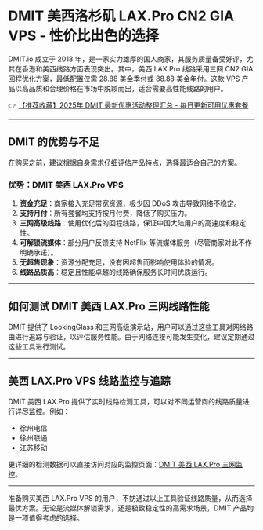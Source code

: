 # DMIT 美西洛杉矶 LAX.Pro CN2 GIA VPS - 性价比出色的选择

DMIT.io 成立于 2018 年，是一家实力雄厚的国人商家，其服务质量备受好评，尤其在香港和美西线路方面表现突出。其中，美西 LAX.Pro 线路采用三网 CN2 GIA 回程优化方案，最低配置仅需 28.88 美金季付或 88.88 美金年付。这款 VPS 产品以高品质和合理价格在市场中脱颖而出，适合需要高性能线路的用户。

👉 [【推荐收藏】2025年 DMIT 最新优惠活动整理汇总 - 每日更新可用优惠套餐](https://bit.ly/dmit_coupon)

---

## DMIT 的优势与不足

在购买之前，建议根据自身需求仔细评估产品特点，选择最适合自己的方案。

### 优势：DMIT 美西 LAX.Pro VPS

1. **资金充足**：商家接入充足带宽资源，极少因 DDoS 攻击导致网络不稳定。
2. **支持月付**：所有套餐均支持按月付费，降低了购买压力。
3. **三网高级线路**：使用优化后的回程线路，保证中国大陆用户的高速度和稳定性。
4. **可解锁流媒体**：部分用户反馈支持 NetFlix 等流媒体服务（尽管商家对此不作明确承诺）。
5. **无超售现象**：资源分配充足，没有因超售而影响使用体验的情况。
6. **线路品质高**：稳定且性能卓越的线路确保服务长时间优质运行。

---

## 如何测试 DMIT 美西 LAX.Pro 三网线路性能

DMIT 提供了 LookingGlass 和三网高级演示站，用户可以通过这些工具对网络路由进行追踪与验证，以评估服务性能。由于网络连接可能发生变化，建议定期通过这些工具进行测试。

---

## 美西 LAX.Pro VPS 线路监控与追踪

DMIT 美西 LAX.Pro 提供了实时线路检测工具，可以对不同运营商的线路质量进行详尽监控。例如：

- 徐州电信
- 徐州联通
- 江苏移动

更详细的检测数据可以直接访问对应的监控页面：[DMIT 美西 LAX.Pro 三网监控](https://bit.ly/Rack_Nerd)。

---

准备购买美西 LAX.Pro VPS 的用户，不妨通过以上工具验证线路质量，从而选择最优方案。无论是流媒体解锁需求，还是极致稳定性的高需求场景，DMIT 产品均是一项值得考虑的选择。
